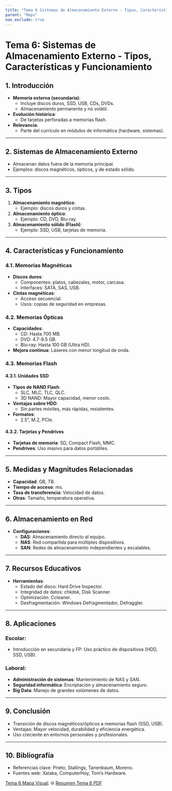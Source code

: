 ```yaml
---
title: "Tema 6 Sistemas de Almacenamiento Externo - Tipos, Características y Funcionamiento"
parent: "Maps"
nav_exclude: true
---
```



# Tema 6: Sistemas de Almacenamiento Externo - Tipos, Características y Funcionamiento

## 1. Introducción
- **Memoria externa (secundaria)**:
  - Incluye discos duros, SSD, USB, CDs, DVDs.
  - Almacenamiento permanente y no volátil.
- **Evolución histórica**:
  - De tarjetas perforadas a memorias flash.
- **Relevancia**:
  - Parte del currículo en módulos de informática (hardware, sistemas).

---

## 2. Sistemas de Almacenamiento Externo
- Almacenan datos fuera de la memoria principal.
- Ejemplos: discos magnéticos, ópticos, y de estado sólido.

---

## 3. Tipos
1. **Almacenamiento magnético**:
   - Ejemplo: discos duros y cintas.
2. **Almacenamiento óptico**:
   - Ejemplo: CD, DVD, Blu-ray.
3. **Almacenamiento sólido (Flash)**:
   - Ejemplo: SSD, USB, tarjetas de memoria.

---

## 4. Características y Funcionamiento
### 4.1. Memorias Magnéticas
- **Discos duros**:
  - Componentes: platos, cabezales, motor, carcasa.
  - Interfaces: SATA, SAS, USB.
- **Cintas magnéticas**:
  - Acceso secuencial.
  - Usos: copias de seguridad en empresas.

### 4.2. Memorias Ópticas
- **Capacidades**:
  - CD: Hasta 700 MB.
  - DVD: 4.7-8.5 GB.
  - Blu-ray: Hasta 100 GB (Ultra HD).
- **Mejora continua**: Láseres con menor longitud de onda.

### 4.3. Memorias Flash
#### 4.3.1. Unidades SSD
- **Tipos de NAND Flash**:
  - SLC, MLC, TLC, QLC.
  - 3D NAND: Mayor capacidad, menor costo.
- **Ventajas sobre HDD**:
  - Sin partes móviles, más rápidas, resistentes.
- **Formatos**:
  - 2.5”, M.2, PCIe.

#### 4.3.2. Tarjetas y Pendrives
- **Tarjetas de memoria**: SD, Compact Flash, MMC.
- **Pendrives**: Uso masivo para datos portátiles.

---

## 5. Medidas y Magnitudes Relacionadas
- **Capacidad**: GB, TB.
- **Tiempo de acceso**: ms.
- **Tasa de transferencia**: Velocidad de datos.
- **Otras**: Tamaño, temperatura operativa.

---

## 6. Almacenamiento en Red
- **Configuraciones**:
  - **DAS**: Almacenamiento directo al equipo.
  - **NAS**: Red compartida para múltiples dispositivos.
  - **SAN**: Redes de almacenamiento independientes y escalables.

---

## 7. Recursos Educativos
- **Herramientas**:
  - Estado del disco: Hard Drive Inspector.
  - Integridad de datos: chkdsk, Disk Scanner.
  - Optimización: Ccleaner.
  - Desfragmentación: Windows Defragmentador, Defraggler.

---

## 8. Aplicaciones
### Escolar:
- Introducción en secundaria y FP: Uso práctico de dispositivos (HDD, SSD, USB).
### Laboral:
- **Administración de sistemas**: Mantenimiento de NAS y SAN.
- **Seguridad informática**: Encriptación y almacenamiento seguro.
- **Big Data**: Manejo de grandes volúmenes de datos.

---

## 9. Conclusión
- Transición de discos magnéticos/ópticos a memorias flash (SSD, USB).
- Ventajas: Mayor velocidad, durabilidad y eficiencia energética.
- Uso creciente en entornos personales y profesionales.

---

## 10. Bibliografía
- Referencias clave: Prieto, Stallings, Tanenbaum, Moreno.
- Fuentes web: Xataka, ComputerHoy, Tom’s Hardware.

[Tema 6 Mapa Visual](tema6map.html).
🌐 [Resumen Tema 6 PDF](pdf/TEMA6.pdf)